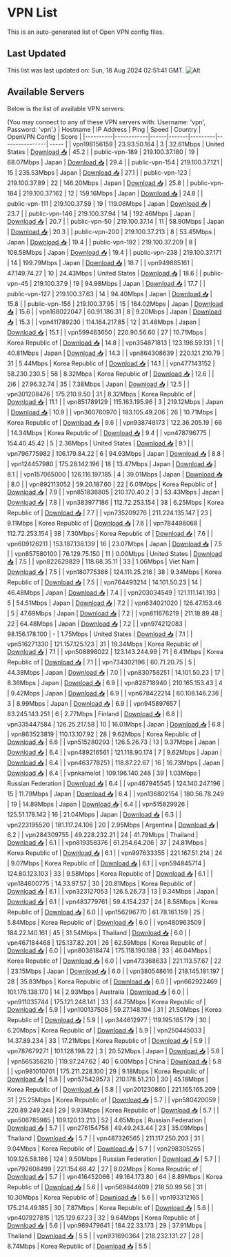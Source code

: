 # VPN List

This is an auto-generated list of Open VPN config files.

## Last Updated

This list was last updated on: Sun, 18 Aug 2024 02:51:41 GMT.
![Alt](https://repobeats.axiom.co/api/embed/186b98318ef1479477931607c1ad7d823f12451f.svg "Repobeats analytics image")

## Available Servers

Below is the list of available VPN servers:

(You may connect to any of these VPN servers with: Username: 'vpn', Password: 'vpn'.)
| Hostname | IP Address | Ping | Speed | Country | OpenVPN Config | Score |
|----------|------------|------|-------|---------|----------------| ----- |
| vpn198156159 | 23.93.50.164 | 3 | 32.61Mbps | United States | [Download 📥](./configs/server_0_US.ovpn) | 45.2 |
| public-vpn-189 | 219.100.37.180 | 19 | 68.07Mbps | Japan | [Download 📥](./configs/server_1_JP.ovpn) | 29.4 |
| public-vpn-154 | 219.100.37.121 | 15 | 235.53Mbps | Japan | [Download 📥](./configs/server_2_JP.ovpn) | 27.1 |
| public-vpn-123 | 219.100.37.89 | 22 | 146.20Mbps | Japan | [Download 📥](./configs/server_3_JP.ovpn) | 25.8 |
| public-vpn-184 | 219.100.37.162 | 12 | 159.16Mbps | Japan | [Download 📥](./configs/server_4_JP.ovpn) | 24.8 |
| public-vpn-111 | 219.100.37.59 | 19 | 119.06Mbps | Japan | [Download 📥](./configs/server_5_JP.ovpn) | 23.7 |
| public-vpn-146 | 219.100.37.94 | 14 | 192.46Mbps | Japan | [Download 📥](./configs/server_6_JP.ovpn) | 20.7 |
| public-vpn-50 | 219.100.37.14 | 11 | 58.90Mbps | Japan | [Download 📥](./configs/server_7_JP.ovpn) | 20.3 |
| public-vpn-200 | 219.100.37.213 | 8 | 53.45Mbps | Japan | [Download 📥](./configs/server_8_JP.ovpn) | 19.4 |
| public-vpn-192 | 219.100.37.209 | 8 | 108.58Mbps | Japan | [Download 📥](./configs/server_9_JP.ovpn) | 19.4 |
| public-vpn-238 | 219.100.37.171 | 14 | 199.79Mbps | Japan | [Download 📥](./configs/server_10_JP.ovpn) | 18.7 |
| vpn949885161 | 47.149.74.27 | 10 | 24.43Mbps | United States | [Download 📥](./configs/server_11_US.ovpn) | 18.6 |
| public-vpn-45 | 219.100.37.9 | 19 | 94.98Mbps | Japan | [Download 📥](./configs/server_12_JP.ovpn) | 17.7 |
| public-vpn-127 | 219.100.37.63 | 14 | 94.40Mbps | Japan | [Download 📥](./configs/server_13_JP.ovpn) | 15.8 |
| public-vpn-156 | 219.100.37.95 | 15 | 164.02Mbps | Japan | [Download 📥](./configs/server_14_JP.ovpn) | 15.6 |
| vpn168022047 | 60.91.186.31 | 8 | 9.20Mbps | Japan | [Download 📥](./configs/server_15_JP.ovpn) | 15.3 |
| vpn411789230 | 114.164.217.85 | 12 | 31.48Mbps | Japan | [Download 📥](./configs/server_16_JP.ovpn) | 15.1 |
| vpn599463650 | 220.90.56.60 | 27 | 10.71Mbps | Korea Republic of | [Download 📥](./configs/server_17_KR.ovpn) | 14.8 |
| vpn354871813 | 123.198.59.131 | 1 | 40.81Mbps | Japan | [Download 📥](./configs/server_18_JP.ovpn) | 14.3 |
| vpn864308639 | 220.121.210.79 | 31 | 5.44Mbps | Korea Republic of | [Download 📥](./configs/server_19_KR.ovpn) | 14.1 |
| vpn477143152 | 58.230.230.5 | 58 | 8.32Mbps | Korea Republic of | [Download 📥](./configs/server_20_KR.ovpn) | 12.6 |
| 2i6 | 27.96.32.74 | 35 | 7.38Mbps | Japan | [Download 📥](./configs/server_21_JP.ovpn) | 12.5 |
| vpn301208476 | 175.210.9.50 | 31 | 8.32Mbps | Korea Republic of | [Download 📥](./configs/server_22_KR.ovpn) | 11.1 |
| vpn851789129 | 115.163.195.96 | 3 | 219.12Mbps | Japan | [Download 📥](./configs/server_23_JP.ovpn) | 10.9 |
| vpn360760970 | 183.105.49.206 | 26 | 10.71Mbps | Korea Republic of | [Download 📥](./configs/server_24_KR.ovpn) | 9.6 |
| vpn938748173 | 122.36.205.19 | 66 | 14.34Mbps | Korea Republic of | [Download 📥](./configs/server_25_KR.ovpn) | 9.4 |
| vpn478796775 | 154.40.45.42 | 5 | 2.36Mbps | United States | [Download 📥](./configs/server_26_US.ovpn) | 9.1 |
| vpn796775982 | 106.179.84.22 | 6 | 94.93Mbps | Japan | [Download 📥](./configs/server_27_JP.ovpn) | 8.8 |
| vpn124457980 | 175.28.142.196 | 18 | 13.47Mbps | Japan | [Download 📥](./configs/server_28_JP.ovpn) | 8.1 |
| vpn157065000 | 126.116.197.185 | 4 | 39.01Mbps | Japan | [Download 📥](./configs/server_29_JP.ovpn) | 8.0 |
| vpn892113052 | 59.20.187.60 | 22 | 6.01Mbps | Korea Republic of | [Download 📥](./configs/server_30_KR.ovpn) | 7.9 |
| vpn851836805 | 210.170.40.2 | 3 | 53.43Mbps | Japan | [Download 📥](./configs/server_31_JP.ovpn) | 7.8 |
| vpn383977186 | 112.72.253.154 | 38 | 6.25Mbps | Korea Republic of | [Download 📥](./configs/server_32_KR.ovpn) | 7.7 |
| vpn735209276 | 211.224.135.147 | 23 | 9.11Mbps | Korea Republic of | [Download 📥](./configs/server_33_KR.ovpn) | 7.6 |
| vpn784498068 | 112.72.253.154 | 38 | 7.30Mbps | Korea Republic of | [Download 📥](./configs/server_34_KR.ovpn) | 7.6 |
| vpn609126211 | 153.187.138.139 | 16 | 23.07Mbps | Japan | [Download 📥](./configs/server_35_JP.ovpn) | 7.5 |
| vpn857580100 | 76.129.75.150 | 11 | 0.00Mbps | United States | [Download 📥](./configs/server_36_US.ovpn) | 7.5 |
| vpn822629829 | 118.68.35.11 | 33 | 1.06Mbps | Viet Nam | [Download 📥](./configs/server_37_VN.ovpn) | 7.5 |
| vpn180775386 | 124.111.25.216 | 38 | 9.34Mbps | Korea Republic of | [Download 📥](./configs/server_38_KR.ovpn) | 7.5 |
| vpn764493214 | 14.101.50.23 | 14 | 46.48Mbps | Japan | [Download 📥](./configs/server_39_JP.ovpn) | 7.4 |
| vpn203034549 | 121.111.141.193 | 5 | 54.51Mbps | Japan | [Download 📥](./configs/server_40_JP.ovpn) | 7.2 |
| vpn634021020 | 126.47.153.46 | 5 | 47.69Mbps | Japan | [Download 📥](./configs/server_41_JP.ovpn) | 7.2 |
| vpn811676219 | 211.18.89.48 | 22 | 64.48Mbps | Japan | [Download 📥](./configs/server_42_JP.ovpn) | 7.2 |
| vpn974212083 | 98.156.178.100 | - | 1.75Mbps | United States | [Download 📥](./configs/server_43_US.ovpn) | 7.1 |
| vpn516271330 | 121.157.125.123 | 31 | 19.34Mbps | Korea Republic of | [Download 📥](./configs/server_44_KR.ovpn) | 7.1 |
| vpn508898022 | 123.143.244.99 | 71 | 6.41Mbps | Korea Republic of | [Download 📥](./configs/server_45_KR.ovpn) | 7.1 |
| vpn734302196 | 60.71.20.75 | 5 | 44.38Mbps | Japan | [Download 📥](./configs/server_46_JP.ovpn) | 7.0 |
| vpn830758251 | 14.101.50.23 | 17 | 8.36Mbps | Japan | [Download 📥](./configs/server_47_JP.ovpn) | 6.9 |
| vpn828718940 | 210.165.153.43 | 4 | 9.42Mbps | Japan | [Download 📥](./configs/server_48_JP.ovpn) | 6.9 |
| vpn678422214 | 60.108.146.236 | 3 | 8.99Mbps | Japan | [Download 📥](./configs/server_49_JP.ovpn) | 6.9 |
| vpn945897657 | 83.245.143.251 | 6 | 2.77Mbps | Finland | [Download 📥](./configs/server_50_FI.ovpn) | 6.8 |
| vpn335447584 | 126.25.217.58 | 10 | 16.01Mbps | Japan | [Download 📥](./configs/server_51_JP.ovpn) | 6.8 |
| vpn863523819 | 110.13.107.92 | 28 | 9.62Mbps | Korea Republic of | [Download 📥](./configs/server_52_KR.ovpn) | 6.6 |
| vpn515280293 | 126.5.26.73 | 13 | 9.37Mbps | Japan | [Download 📥](./configs/server_53_JP.ovpn) | 6.4 |
| vpn489216561 | 121.118.90.174 | 7 | 9.62Mbps | Japan | [Download 📥](./configs/server_54_JP.ovpn) | 6.4 |
| vpn463778251 | 118.87.22.67 | 16 | 16.73Mbps | Japan | [Download 📥](./configs/server_55_JP.ovpn) | 6.4 |
| vpnkamelot | 109.196.140.248 | 39 | 1.03Mbps | Russian Federation | [Download 📥](./configs/server_56_RU.ovpn) | 6.4 |
| vpn467945545 | 124.140.247.196 | 15 | 11.79Mbps | Japan | [Download 📥](./configs/server_57_JP.ovpn) | 6.4 |
| vpn136802154 | 180.56.78.249 | 19 | 14.89Mbps | Japan | [Download 📥](./configs/server_58_JP.ovpn) | 6.4 |
| vpn515829926 | 125.51.178.142 | 16 | 21.04Mbps | Japan | [Download 📥](./configs/server_59_JP.ovpn) | 6.3 |
| vpn223195520 | 181.117.24.106 | 20 | 2.95Mbps | Argentina | [Download 📥](./configs/server_60_AR.ovpn) | 6.2 |
| vpn284309755 | 49.228.232.21 | 24 | 41.79Mbps | Thailand | [Download 📥](./configs/server_61_TH.ovpn) | 6.1 |
| vpn819358376 | 61.254.64.206 | 37 | 24.81Mbps | Korea Republic of | [Download 📥](./configs/server_62_KR.ovpn) | 6.1 |
| vpn997633355 | 221.167.51.214 | 24 | 9.07Mbps | Korea Republic of | [Download 📥](./configs/server_63_KR.ovpn) | 6.1 |
| vpn594845714 | 124.80.123.103 | 33 | 9.58Mbps | Korea Republic of | [Download 📥](./configs/server_64_KR.ovpn) | 6.1 |
| vpn184600775 | 14.33.97.57 | 30 | 20.81Mbps | Korea Republic of | [Download 📥](./configs/server_65_KR.ovpn) | 6.1 |
| vpn323127053 | 126.5.26.73 | 13 | 9.34Mbps | Japan | [Download 📥](./configs/server_66_JP.ovpn) | 6.1 |
| vpn483779761 | 59.4.154.237 | 24 | 8.58Mbps | Korea Republic of | [Download 📥](./configs/server_67_KR.ovpn) | 6.0 |
| vpn156296770 | 61.78.161.159 | 25 | 5.84Mbps | Korea Republic of | [Download 📥](./configs/server_68_KR.ovpn) | 6.0 |
| vpn480963509 | 184.22.140.161 | 45 | 31.54Mbps | Thailand | [Download 📥](./configs/server_69_TH.ovpn) | 6.0 |
| vpn467184468 | 125.137.82.201 | 26 | 62.59Mbps | Korea Republic of | [Download 📥](./configs/server_70_KR.ovpn) | 6.0 |
| vpn803818474 | 175.118.190.188 | 33 | 46.04Mbps | Korea Republic of | [Download 📥](./configs/server_71_KR.ovpn) | 6.0 |
| vpn473368633 | 221.113.57.67 | 22 | 23.15Mbps | Japan | [Download 📥](./configs/server_72_JP.ovpn) | 6.0 |
| vpn380548616 | 218.145.181.197 | 28 | 35.83Mbps | Korea Republic of | [Download 📥](./configs/server_73_KR.ovpn) | 6.0 |
| vpn662922469 | 101.176.138.170 | 14 | 2.93Mbps | Australia | [Download 📥](./configs/server_74_AU.ovpn) | 6.0 |
| vpn911035744 | 175.121.248.141 | 33 | 44.75Mbps | Korea Republic of | [Download 📥](./configs/server_75_KR.ovpn) | 5.9 |
| vpn100137506 | 59.27.148.104 | 31 | 21.50Mbps | Korea Republic of | [Download 📥](./configs/server_76_KR.ovpn) | 5.9 |
| vpn344612977 | 119.195.185.179 | 30 | 6.20Mbps | Korea Republic of | [Download 📥](./configs/server_77_KR.ovpn) | 5.9 |
| vpn250445033 | 14.37.89.234 | 33 | 17.21Mbps | Korea Republic of | [Download 📥](./configs/server_78_KR.ovpn) | 5.9 |
| vpn787679271 | 101.128.198.22 | 3 | 20.52Mbps | Japan | [Download 📥](./configs/server_79_JP.ovpn) | 5.8 |
| vpn565356210 | 119.97.247.62 | 40 | 6.00Mbps | China | [Download 📥](./configs/server_80_CN.ovpn) | 5.8 |
| vpn981010701 | 175.211.228.100 | 29 | 9.18Mbps | Korea Republic of | [Download 📥](./configs/server_81_KR.ovpn) | 5.8 |
| vpn575429573 | 210.178.51.210 | 30 | 45.18Mbps | Korea Republic of | [Download 📥](./configs/server_82_KR.ovpn) | 5.8 |
| vpn201230860 | 221.165.165.209 | 31 | 25.25Mbps | Korea Republic of | [Download 📥](./configs/server_83_KR.ovpn) | 5.7 |
| vpn580420059 | 220.89.249.248 | 29 | 9.93Mbps | Korea Republic of | [Download 📥](./configs/server_84_KR.ovpn) | 5.7 |
| vpn506785985 | 109.120.13.213 | 52 | 4.65Mbps | Russian Federation | [Download 📥](./configs/server_85_RU.ovpn) | 5.7 |
| vpn276154758 | 49.49.243.44 | 23 | 35.09Mbps | Thailand | [Download 📥](./configs/server_86_TH.ovpn) | 5.7 |
| vpn487326565 | 211.117.250.203 | 31 | 9.04Mbps | Korea Republic of | [Download 📥](./configs/server_87_KR.ovpn) | 5.7 |
| vpn298305265 | 109.126.58.186 | 124 | 9.50Mbps | Russian Federation | [Download 📥](./configs/server_88_RU.ovpn) | 5.7 |
| vpn792608499 | 221.154.68.42 | 27 | 8.02Mbps | Korea Republic of | [Download 📥](./configs/server_89_KR.ovpn) | 5.7 |
| vpn416452066 | 49.164.173.80 | 64 | 8.89Mbps | Korea Republic of | [Download 📥](./configs/server_90_KR.ovpn) | 5.6 |
| vpn569844609 | 218.50.99.56 | 31 | 10.30Mbps | Korea Republic of | [Download 📥](./configs/server_91_KR.ovpn) | 5.6 |
| vpn193312165 | 175.214.49.185 | 30 | 7.87Mbps | Korea Republic of | [Download 📥](./configs/server_92_KR.ovpn) | 5.6 |
| vpn407927815 | 125.129.67.23 | 32 | 9.64Mbps | Korea Republic of | [Download 📥](./configs/server_93_KR.ovpn) | 5.6 |
| vpn969479641 | 184.22.33.173 | 29 | 37.91Mbps | Thailand | [Download 📥](./configs/server_94_TH.ovpn) | 5.5 |
| vpn931690364 | 218.232.131.27 | 28 | 8.74Mbps | Korea Republic of | [Download 📥](./configs/server_95_KR.ovpn) | 5.5 |
